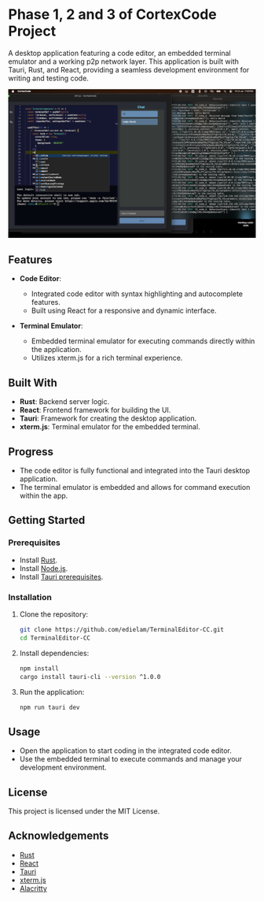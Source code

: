 # Phase 1, 2 and 3 of CortexCode Project
A desktop application featuring a code editor, an embedded terminal emulator and a working p2p network layer. This application is built with Tauri, Rust, and React, providing a seamless development environment for writing and testing code.

![TermED](https://raw.githubusercontent.com/edielam/TerminalEditor-CC/nodeA/nodeA/public/pfftrue.png)
## Features

- **Code Editor**: 
  - Integrated code editor with syntax highlighting and autocomplete features.
  - Built using React for a responsive and dynamic interface.

- **Terminal Emulator**: 
  - Embedded terminal emulator for executing commands directly within the application.
  - Utilizes xterm.js for a rich terminal experience.

## Built With

- **Rust**: Backend server logic.
- **React**: Frontend framework for building the UI.
- **Tauri**: Framework for creating the desktop application.
- **xterm.js**: Terminal emulator for the embedded terminal.

## Progress

- The code editor is fully functional and integrated into the Tauri desktop application.
- The terminal emulator is embedded and allows for command execution within the app.

## Getting Started

### Prerequisites

- Install [Rust](https://www.rust-lang.org/).
- Install [Node.js](https://nodejs.org/).
- Install [Tauri prerequisites](https://tauri.app/v1/guides/getting-started/prerequisites).

### Installation

1. Clone the repository:
    ```bash
    git clone https://github.com/edielam/TerminalEditor-CC.git
    cd TerminalEditor-CC
    ```
2. Install dependencies:
    ```bash
    npm install
    cargo install tauri-cli --version ^1.0.0
    ```
3. Run the application:
    ```bash
    npm run tauri dev
    ```

## Usage

- Open the application to start coding in the integrated code editor.
- Use the embedded terminal to execute commands and manage your development environment.


## License

This project is licensed under the MIT License.

## Acknowledgements

- [Rust](https://www.rust-lang.org/)
- [React](https://reactjs.org/)
- [Tauri](https://tauri.app/)
- [xterm.js](https://xtermjs.org/)
- [Alacritty](https://alacritty.org/)
